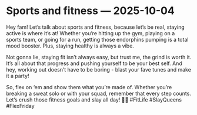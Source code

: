 # Sports and fitness — 2025-10-04

Hey fam! Let’s talk about sports and fitness, because let’s be real, staying active is where it’s at! Whether you’re hitting up the gym, playing on a sports team, or going for a run, getting those endorphins pumping is a total mood booster. Plus, staying healthy is always a vibe.

Not gonna lie, staying fit isn’t always easy, but trust me, the grind is worth it. It’s all about that progress and pushing yourself to be your best self. And hey, working out doesn’t have to be boring - blast your fave tunes and make it a party!

So, flex on ‘em and show them what you’re made of. Whether you’re breaking a sweat solo or with your squad, remember that every step counts. Let’s crush those fitness goals and slay all day! 💪🔥 #FitLife #SlayQueens #FlexFriday